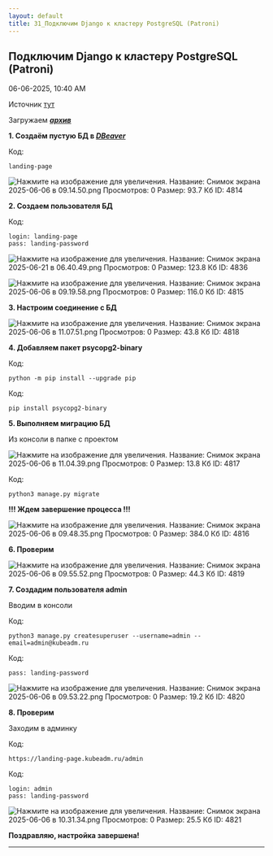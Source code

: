```yaml
---
layout: default
title: 31_Подключим Django к кластеру PostgreSQL (Patroni)
---
```



##  Подключим Django к кластеру PostgreSQL (Patroni) 

06-06-2025, 10:40 AM

Источник [тут](https://www.youtube.com/watch?v=tLGDDPrElWU)  
  
Загружаем _[**архив**](https://galkin-vladimir.ru:5446/d/s/13eo0SRxBXSq9dpNlIaaWIlGCoPMBLd3/ECu2ovfh4uMSAcqJNx3YGONCZVin4JJc-sb9gfWi5VQw)_  
  
**1\. Создаём пустую БД в _[DBeaver](https://dbeaver.io)_**  
  


Код:
    
    
    landing-page

![Нажмите на изображение для увеличения.  Название:	Снимок экрана 2025-06-06 в 09.14.50.png Просмотров:	0 Размер:	93.7 Кб ID:	4814](images\\img_4814_1749196562.jpg)  
  
**2\. Создаем пользователя БД**  
  


Код:
    
    
    login: landing-page
    pass: landing-password

![Нажмите на изображение для увеличения.  Название:	Снимок экрана 2025-06-21 в 06.40.49.png Просмотров:	0 Размер:	123.8 Кб ID:	4836](images\\img_4836_1750477317.jpg)  
  
![Нажмите на изображение для увеличения.  Название:	Снимок экрана 2025-06-06 в 09.19.58.png Просмотров:	0 Размер:	116.0 Кб ID:	4815](images\\img_4815_1749196741.jpg)  
  
**3\. Настроим соединение с БД**  
  
![Нажмите на изображение для увеличения.  Название:	Снимок экрана 2025-06-06 в 11.07.51.png Просмотров:	0 Размер:	43.8 Кб ID:	4818](images\\img_4818_1749197363.jpg)  
  
**4\. Добавляем пакет psycopg2-binary**  
  


Код:
    
    
    python -m pip install --upgrade pip

Код:
    
    
    pip install psycopg2-binary

  
**5\. Выполняем миграцию БД**  
  
Из консоли в папке с проектом  
  
![Нажмите на изображение для увеличения.  Название:	Снимок экрана 2025-06-06 в 11.04.39.png Просмотров:	0 Размер:	13.8 Кб ID:	4817](images\\img_4817_1749197179.jpg)  
  


Код:
    
    
    python3 manage.py migrate

**!!! Ждем завершение процесса !!!**  
  
![Нажмите на изображение для увеличения.  Название:	Снимок экрана 2025-06-06 в 09.48.35.png Просмотров:	0 Размер:	384.0 Кб ID:	4816](images\\img_4816_1749197062.jpg)  
  
**6\. Проверим**  
  
![Нажмите на изображение для увеличения.  Название:	Снимок экрана 2025-06-06 в 09.55.52.png Просмотров:	0 Размер:	44.3 Кб ID:	4819](images\\img_4819_1749197653.jpg)  
  
**7\. Создадим пользователя admin**  
  
Вводим в консоли  
  


Код:
    
    
    python3 manage.py createsuperuser --username=admin --email=admin@kubeadm.ru

Код:
    
    
    pass: landing-password

![Нажмите на изображение для увеличения.  Название:	Снимок экрана 2025-06-06 в 09.53.22.png Просмотров:	0 Размер:	19.2 Кб ID:	4820](images\\img_4820_1749197868.jpg)  
  
**8\. Проверим**  
  
Заходим в админку  
  


Код:
    
    
    https://landing-page.kubeadm.ru/admin

Код:
    
    
    login: admin
    pass: landing-password

![Нажмите на изображение для увеличения.  Название:	Снимок экрана 2025-06-06 в 10.31.34.png Просмотров:	0 Размер:	25.5 Кб ID:	4821](images\\img_4821_1749198061.jpg)  
  
  
**Поздравляю, настройка завершена!**


---

